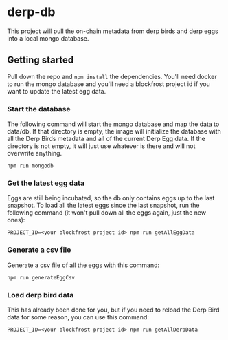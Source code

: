 # derp-db

This project will pull the on-chain metadata from derp birds and derp eggs into a local mongo database.

## Getting started

Pull down the repo and `npm install` the dependencies. You'll need docker to run the mongo database and you'll need a blockfrost project id if you want to update the latest egg data.

### Start the database

The following command will start the mongo database and map the data to data/db. If that directory is empty, the image will initialize the database with all the Derp Birds metadata and all of the current Derp Egg data. If the directory is not empty, it will just use whatever is there and will not overwrite anything.

```
npm run mongodb
```

### Get the latest egg data

Eggs are still being incubated, so the db only contains eggs up to the last snapshot. To load all the latest eggs since the last snapshot, run the following command (it won't pull down all the eggs again, just the new ones):

```
PROJECT_ID=<your blockfrost project id> npm run getAllEggData
```

### Generate a csv file

Generate a csv file of all the eggs with this command:

```
npm run generateEggCsv
```

### Load derp bird data

This has already been done for you, but if you need to reload the Derp Bird data for some reason, you can use this command:

```
PROJECT_ID=<your blockfrost project id> npm run getAllDerpData
```
